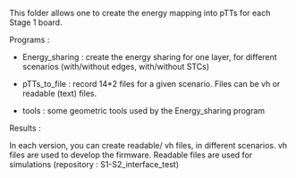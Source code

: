 This folder allows one to create the energy mapping into pTTs for each Stage 1 board.

Programs :

  - Energy_sharing : create the energy sharing for one layer, for different scenarios (with/without edges, with/without STCs)

  - pTTs_to_file : record 14*2 files for a given scenario. Files can be vh or readable (text) files. 

  - tools : some geometric tools used by the Energy_sharing program

Results :

In each version, you can create readable/ vh files, in different scenarios.
vh files are used to develop the firmware. Readable files are used for simulations (repository : S1-S2_interface_test)

